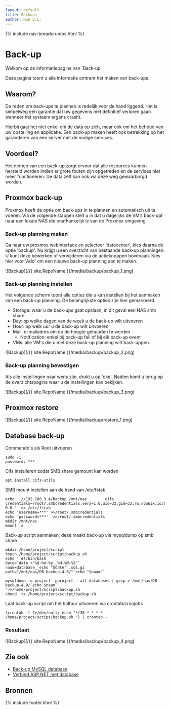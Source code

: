 ```yaml
---
layout: default
title: Backups
author: Rob V.L.
---
```


{% include nav-breadcrumbs.html %}

# Back-up

Welkom op de informatiepagina van 'Back-up'.

Deze pagina toont u alle informatie omtrent het maken van back-ups.

## Waarom?
De reden om back-ups te plannen is redelijk voor de hand liggend. Het is simpelweg een garantie dat uw gegevens niet definitief verloren gaan wanneer het systeem ergens crasht.

Hierbij gaat het niet enkel om de data op zich, maar ook om het behoud van uw opstelling en applicatie. Een back-up maken heeft ook betrekking op het garanderen van een server met de nodige services. 

## Voordeel?
Het nemen van een back-up zorgt ervoor dat alle resources kunnen hersteld worden indien er grote fouten zijn opgetreden en de services niet meer functioneren. De data zelf kan ook via deze weg gewaarborgd worden.

## Proxmox back-up
Proxmox heeft de optie om back-ups in te plannen en automatisch uit te voeren.
Via de volgende stappen stelt u in dat u dagelijks de VM’s back-upt naar een lokale NAS die onafhankelijk is van de Proxmox omgeving. 

### Back-up planning maken
Ga naar uw proxmox webinterface en selecteer 'datacenter', kies daarna de optie 'backup'. Nu krijgt u een overzicht van bestaande back-up planningen. U kunt deze bewerken of verwijderen via de actieknoppen bovenaan. Kies hier voor 'Add' om een nieuwe back-up planning aan te maken. 

![Backup](/{{ site.RepoName }}/media/backup/backup_1.png)

### Back-up planning instellen
Het volgende scherm toont alle opties die u kan instellen bij het aanmaken van een back-up planning. De belangrijkste opties zijn hier gemarkeerd. 

* Storage: waar u de back-ups gaat opslaan, in dit geval een NAS smb share
* Day: op welke dagen van de week u de back-up wilt uitvoeren
* Hour: op welk uur u de back-up wilt uitvoeren
* Mail: e-mailadres om op de hoogte gehouden te worden
    * Notification: enkel bij back-up fail of bij elk back-up event
* VMs: alle VM's die u met deze back-up planning wilt back-uppen. 

![Backup](/{{ site.RepoName }}/media/backup/backup_2.png)

### Back-up planning bevestigen
Als alle instellingen naar wens zijn, drukt u op 'oke'. Nadien komt u terug op de overzichtspagina waar u de instellingen kan bekijken.

![Backup](/{{ site.RepoName }}/media/backup/backup_3.png)

## Proxmox restore
![Backup](/{{ site.RepoName }}/media/backup/restore_1.png)

## Database back-up

Commando's als Root uitvoeren
```
sudo -i
password: ***
```

Cifs installeren zodat SMB share gemount kan worden
```
apt install cifs-utils
```

SMB mount instellen aan de hand van /etc/fstab
```
echo  '//192.168.3.4/backup /mnt/nas        cifs    credentials=/root/.smbcredentials,vers=1.0,uid=33,gid=33,rw,nounix,iocharset=utf8,file_mode=0777,dir_mode=0777 0 0 '  >> /etc/fstab
echo 'username=***' >>/root/.smbcredentials
echo 'password=***'  >>/root/.smbcredentials
mkdir /mnt/nas
mount -a
```

Back-up script aanmaken; deze maakt back-up via mysqldump op smb share
```
mkdir /home/project/script	
touch /home/project/script/backup.sh
echo ' #!/bin/bash
date=`date +"%d-%m-%y__%H-%M-%S"`
naam=database_`echo "$date"`.sql.gz
path="/mnt/nas/DB-backup-4.0/"`echo "$naam"`

mysqldump -u project -pproject --all-databases | gzip > /mnt/nas/DB-backup-4.0/`echo $naam`
'>>/home/project/script/backup.sh
chmod  +x /home/project/script/backup.sh
```

Laat back-up script om het halfuur uitvoeren via crontab/cronjobs
```
(crontab -l 2>/dev/null; echo "*/30 * * * * /home/project/script/backup.sh ") | crontab -
```

### Resultaat 
![Backup](/{{ site.RepoName }}/media/backup/backup_4.png)

## Zie ook
* [Back-up MySQL database](../backup#Database-Backup)
* [Verbind ASP.NET met database](../)


## Bronnen

{% include footer.html %}
